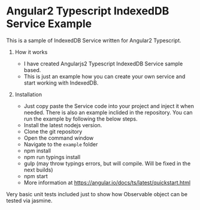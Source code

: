 # Angular2 Typescript IndexedDB Service Example

This is a sample of IndexedDB Service written for Angular2 Typescript.
	
1. How it works
	- I have created Angularjs2 Typescript IndexedDB Service sample based. 
	- This is just an example how you can create your own service and start working with IndexedDB.
	
2. Installation
	- Just copy paste the Service code into your project and inject it when needed. There is also an example inclided in the repository. You can run the example by following the below steps.
	- Install the latest nodejs version.
	- Clone the git repository
	- Open the command window
	- Navigate to the `example` folder
	- npm install
	- npm run typings install
	- gulp (may throw typings errors, but will compile. Will be fixed in the next builds)
	- npm start
	- More information at https://angular.io/docs/ts/latest/quickstart.html
	
Very basic unit tests included just to show how Observable object can be tested via jasmine.
